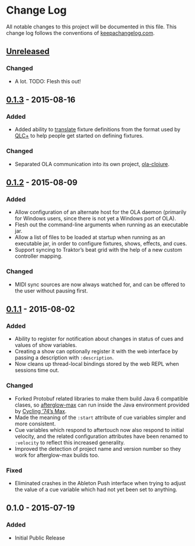 # Change Log
All notable changes to this project will be documented in this file. This change log follows the conventions of [keepachangelog.com](http://keepachangelog.com/).

## [Unreleased][unreleased]
### Changed
- A lot. TODO: Flesh this out!

## [0.1.3] - 2015-08-16
### Added
- Added ability to
  [translate](https://github.com/brunchboy/afterglow/blob/master/doc/fixture_definitions.adoc#translating-qlc-fixture-definitions)
  fixture definitions from the format used by
  [QLC+](http://www.qlcplus.org/) to help people get started on
  defining fixtures.

### Changed
- Separated OLA communication into its own project,
  [ola-clojure](https://github.com/brunchboy/ola-clojure#ola-clojure).

## [0.1.2] - 2015-08-09
### Added
- Allow configuration of an alternate host for the OLA daemon
  (primarily for Windows users, since there is not yet a Windows port
  of OLA).
- Flesh out the command-line arguments when running as an executable
  jar.
- Allow a list of files to be loaded at startup when running as an
  executable jar, in order to configure fixtures, shows, effects, and
  cues.
- Support syncing to Traktor’s beat grid with the help of a new custom
  controller mapping.

### Changed
- MIDI sync sources are now always watched for, and can be offered to
  the user without pausing first.

## [0.1.1] - 2015-08-02
### Added
- Ability to register for notification about changes in status of cues
  and values of show variables.
- Creating a show can optionally register it with the web interface by
  passing a description with `:description`.
- Now cleans up thread-local bindings stored by the web REPL when
  sessions time out.

### Changed
- Forked Protobuf related libraries to make them build Java 6
  compatible clases, so
  [afterglow-max](https://github.com/brunchboy/afterglow-max) can run
  inside the Java environment provided by
  [Cycling ‘74’s Max](https://cycling74.com/).
- Made the meaning of the `:start` attribute of cue variables simpler
  and more consistent.
- Cue variables which respond to aftertouch now also respond to
  initial velocity, and the related configuration attributes have been
  renamed to `:velocity` to reflect this increased generality.
- Improved the detection of project name and version number so they
  work for afterglow-max builds too.

### Fixed
- Eliminated crashes in the Ableton Push interface when trying to
  adjust the value of a cue variable which had not yet been set to
  anything.

## 0.1.0 - 2015-07-19
### Added
- Initial Public Release


[unreleased]: https://github.com/brunchboy/afterglow/compare/v0.1.3...HEAD
[0.1.3]: https://github.com/brunchboy/afterglow/compare/v0.1.3...v0.1.2
[0.1.2]: https://github.com/brunchboy/afterglow/compare/v0.1.1...v0.1.2
[0.1.1]: https://github.com/brunchboy/afterglow/compare/v0.1.0...v0.1.1
